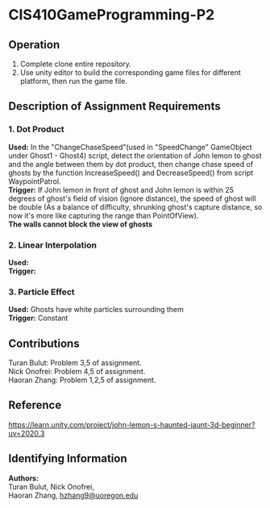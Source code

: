# **CIS410GameProgramming-P2**
## **Operation**
1. Complete clone entire repository.
2. Use unity editor to build the corresponding game files for different platform, then run the game file.  
## **Description of Assignment Requirements**
### 1. Dot Product
**Used:** In the "ChangeChaseSpeed"(used in "SpeedChange" GameObject under Ghost1 - Ghost4) script, detect the orientation of John lemon to ghost and the angle between them by dot product, then change chase speed of ghosts by the function IncreaseSpeed() and DecreaseSpeed() from script WaypointPatrol.  
**Trigger:** If John lemon in front of ghost and John lemon is within 25 degrees of ghost's field of vision (ignore distance), the speed of ghost will be double (As a balance of difficulty, shrunking ghost's capture distance, so now it's more like capturing the range than PointOfView).  
**The walls cannot block the view of ghosts**
### 2. Linear Interpolation
**Used:**  
**Trigger:**
### 3. Particle Effect
**Used:** Ghosts have white particles surrounding them  
**Trigger:** Constant
## **Contributions**
Turan Bulut: Problem 3,5 of assignment.  
Nick Onofrei: Problem 4,5 of assignment.  
Haoran Zhang: Problem 1,2,5 of assignment.
## **Reference** 
https://learn.unity.com/project/john-lemon-s-haunted-jaunt-3d-beginner?uv=2020.3
## **Identifying Information**
**Authors:**  
Turan Bulut, 
Nick Onofrei,  
Haoran Zhang, hzhang9@uoregon.edu
